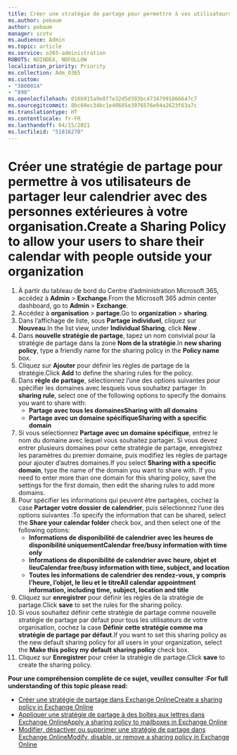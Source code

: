 ```yaml
---
title: Créer une stratégie de partage pour permettre à vos utilisateurs de partager leur calendrier avec des personnes extérieures à votre organisation.
ms.author: pebaum
author: pebaum
manager: scotv
ms.audience: Admin
ms.topic: article
ms.service: o365-administration
ROBOTS: NOINDEX, NOFOLLOW
localization_priority: Priority
ms.collection: Adm_O365
ms.custom:
- "3800014"
- "898"
ms.openlocfilehash: 016b915a9e8f7e32d5d393bc47347991866647c7
ms.sourcegitcommit: 8bc60ec34bc1e40685e3976576e04a2623f63a7c
ms.translationtype: HT
ms.contentlocale: fr-FR
ms.lasthandoff: 04/15/2021
ms.locfileid: "51816270"
---
```

# <a name="create-a-sharing-policy-to-allow-your-users-to-share-their-calendar-with-people-outside-your-organization"></a><span data-ttu-id="e6132-102">Créer une stratégie de partage pour permettre à vos utilisateurs de partager leur calendrier avec des personnes extérieures à votre organisation.</span><span class="sxs-lookup"><span data-stu-id="e6132-102">Create a Sharing Policy to allow your users to share their calendar with people outside your organization</span></span>

1. <span data-ttu-id="e6132-103">À partir du tableau de bord du Centre d’administration Microsoft 365, accédez à **Admin** > **Exchange**.</span><span class="sxs-lookup"><span data-stu-id="e6132-103">From the Microsoft 365 admin center dashboard, go to **Admin** > **Exchange**.</span></span>
2. <span data-ttu-id="e6132-104">Accédez à **organisation** > **partage**.</span><span class="sxs-lookup"><span data-stu-id="e6132-104">Go to **organization** > **sharing**.</span></span>
3. <span data-ttu-id="e6132-105">Dans l’affichage de liste, sous **Partage individuel**, cliquez sur **Nouveau**.</span><span class="sxs-lookup"><span data-stu-id="e6132-105">In the list view, under **Individual Sharing**, click **New** .</span></span>
4. <span data-ttu-id="e6132-106">Dans **nouvelle stratégie de partage**, tapez un nom convivial pour la stratégie de partage dans la zone **Nom de la stratégie**.</span><span class="sxs-lookup"><span data-stu-id="e6132-106">In **new sharing policy**, type a friendly name for the sharing policy in the **Policy name** box.</span></span>
5. <span data-ttu-id="e6132-107">Cliquez sur **Ajouter**  pour définir les règles de partage de la stratégie.</span><span class="sxs-lookup"><span data-stu-id="e6132-107">Click **Add**  to define the sharing rules for the policy.</span></span>
6. <span data-ttu-id="e6132-108">Dans **règle de partage**, sélectionnez l’une des options suivantes pour spécifier les domaines avec lesquels vous souhaitez partager :</span><span class="sxs-lookup"><span data-stu-id="e6132-108">In **sharing rule**, select one of the following options to specify the domains you want to share with:</span></span>
    - <span data-ttu-id="e6132-109">**Partage avec tous les domaines**</span><span class="sxs-lookup"><span data-stu-id="e6132-109">**Sharing with all domains**</span></span>
    - <span data-ttu-id="e6132-110">**Partage avec un domaine spécifique**</span><span class="sxs-lookup"><span data-stu-id="e6132-110">**Sharing with a specific domain**</span></span>
8. <span data-ttu-id="e6132-p101">Si vous sélectionnez **Partage avec un domaine spécifique**, entrez le nom du domaine avec lequel vous souhaitez partager. Si vous devez entrer plusieurs domaines pour cette stratégie de partage, enregistrez les paramètres du premier domaine, puis modifiez les règles de partage pour ajouter d’autres domaines.</span><span class="sxs-lookup"><span data-stu-id="e6132-p101">If you select **Sharing with a specific domain**, type the name of the domain you want to share with. If you need to enter more than one domain for this sharing policy, save the settings for the first domain, then edit the sharing rules to add more domains.</span></span>
9. <span data-ttu-id="e6132-113">Pour spécifier les informations qui peuvent être partagées, cochez la case **Partager votre dossier de calendrier**, puis sélectionnez l’une des options suivantes :</span><span class="sxs-lookup"><span data-stu-id="e6132-113">To specify the information that can be shared, select the **Share your calendar folder** check box, and then select one of the following options:</span></span>
    - <span data-ttu-id="e6132-114">**Informations de disponibilité de calendrier avec les heures de disponibilité uniquement**</span><span class="sxs-lookup"><span data-stu-id="e6132-114">**Calendar free/busy information with time only**</span></span>
    - <span data-ttu-id="e6132-115">**Informations de disponibilité de calendrier avec heure, objet et lieu**</span><span class="sxs-lookup"><span data-stu-id="e6132-115">**Calendar free/busy information with time, subject, and location**</span></span>
    - <span data-ttu-id="e6132-116">**Toutes les informations de calendrier des rendez-vous, y compris l’heure, l’objet, le lieu et le titre**</span><span class="sxs-lookup"><span data-stu-id="e6132-116">**All calendar appointment information, including time, subject, location and title**</span></span>
11. <span data-ttu-id="e6132-117">Cliquez sur **enregistrer** pour définir les règles de la stratégie de partage.</span><span class="sxs-lookup"><span data-stu-id="e6132-117">Click **save** to set the rules for the sharing policy.</span></span>
12. <span data-ttu-id="e6132-118">Si vous souhaitez définir cette stratégie de partage comme nouvelle stratégie de partage par défaut pour tous les utilisateurs de votre organisation, cochez la case **Définir cette stratégie comme ma stratégie de partage par défaut**.</span><span class="sxs-lookup"><span data-stu-id="e6132-118">If you want to set this sharing policy as the new default sharing policy for all users in your organization, select the **Make this policy my default sharing policy** check box.</span></span>
13. <span data-ttu-id="e6132-119">Cliquez sur **Enregistrer** pour créer la stratégie de partage.</span><span class="sxs-lookup"><span data-stu-id="e6132-119">Click **save** to create the sharing policy.</span></span>  

<span data-ttu-id="e6132-120">**Pour une compréhension complète de ce sujet, veuillez consulter :**</span><span class="sxs-lookup"><span data-stu-id="e6132-120">**For full understanding of this topic please read:**</span></span>

- [<span data-ttu-id="e6132-121">Créer une stratégie de partage dans Exchange Online</span><span class="sxs-lookup"><span data-stu-id="e6132-121">Create a sharing policy in Exchange Online</span></span>](https://docs.microsoft.com/exchange/sharing/sharing-policies/create-a-sharing-policy)
- [<span data-ttu-id="e6132-122">Appliquer une stratégie de partage à des boîtes aux lettres dans Exchange Online</span><span class="sxs-lookup"><span data-stu-id="e6132-122">Apply a sharing policy to mailboxes in Exchange Online</span></span>](https://docs.microsoft.com/exchange/sharing/sharing-policies/apply-a-sharing-policy)
- [<span data-ttu-id="e6132-123">Modifier, désactiver ou supprimer une stratégie de partage dans Exchange Online</span><span class="sxs-lookup"><span data-stu-id="e6132-123">Modify, disable, or remove a sharing policy in Exchange Online</span></span>](https://docs.microsoft.com/exchange/sharing/sharing-policies/modify-a-sharing-policy)